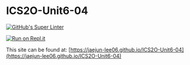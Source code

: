 # ICS2O-Unit6-04

[![GitHub's Super Linter](https://github.com/jaejun-lee06/ICS2O-Unit6-04/workflows/GitHub's%20Super%20Linter/badge.svg)](https://github.com/jaejun-lee06/ICS2O-Unit6-04/actions)

[![Run on Repl.it](https://repl.it/badge/github/jaejun-lee06/ICS2O-Unit6-04)](https://repl.it/github/jaejun-lee06/ICS2O-Unit6-04)

This site can be found at: [https://jaejun-lee06.github.io/ICS2O-Unit6-04](https://jaejun-lee06.github.io/ICS2O-Unit6-04)
